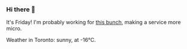 ### Hi there :wave:

It's Friday! I'm probably working for [this bunch](https://github.com/kohofinancial), making a service more micro.

Weather in Toronto: sunny, at -16°C.
